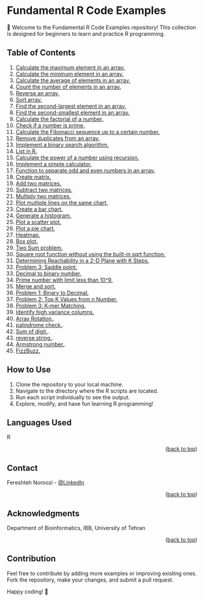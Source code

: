 # Fundamental R Code Examples

🚀 Welcome to the Fundamental R Code Examples repository! This collection is designed for beginners to learn and practice R programming.

## Table of Contents

1. [Calculate the maximum element in an array.](#1-calculate-the-maximum-element-in-an-array)
2. [Calculate the minimum element in an array.](#2-calculate-the-minimum-element-in-an-array)
3. [Calculate the average of elements in an array.](#3-calculate-the-average-of-elements-in-an-array)
4. [Count the number of elements in an array.](#4-count-the-number-of-elements-in-an-array)
5. [Reverse an array.](#5-reverse-an-array)
6. [Sort array.](#6-sort-array)
7. [Find the second-largest element in an array.](#7-find-the-second-largest-element-in-an-array)
8. [Find the second-smallest element in an array.](#8-find-the-second-smallest-element-in-an-array)
9. [Calculate the factorial of a number.](#9-calculate-the-factorial-of-a-number)
10. [Check if a number is prime.](#10-check-if-a-number-is-prime)
11. [Calculate the Fibonacci sequence up to a certain number.](#11-calculate-the-fibonacci-sequence-up-to-a-certain-number)
12. [Remove duplicates from an array.](#12-remove-duplicates-from-an-array)
13. [Implement a binary search algorithm.](#13-implement-a-binary-search-algorithm)
14. [List in R.](#14-list-in-r)
15. [Calculate the power of a number using recursion.](#15-calculate-the-power-of-a-number-using-recursion)
16. [Implement a simple calculator.](#16-implement-a-simple-calculator)
17. [Function to separate odd and even numbers in an array.](#17-function-to-separate-odd-and-even-numbers-in-an-array)
18. [Create matrix.](#18-create-matrix)
19. [Add two matrices.](#19-add-two-matrices)
20. [Subtract two matrices.](#20-subtract-two-matrices)
21. [Multiply two matrices.](#21-multiply-two-matrices)
22. [Plot multiple lines on the same chart.](#22-plot-multiple-lines-on-the-same-chart)
23. [Create a bar chart.](#23-create-a-bar-chart)
24. [Generate a histogram.](#24-generate-a-histogram)
25. [Plot a scatter plot.](#25-plot-a-scatter-plot)
26. [Plot a pie chart.](#26-plot-a-pie-chart)
27. [Heatmap.](#27-heatmap)
28. [Box plot.](#28-box-plot)
29. [Two Sum problem.](#29-two-sum-problem)
30. [Square root function without using the built-in sqrt function.](#30-square-root-function-without-using-the-built-in-sqrt-function)
31. [Determining Reachability in a 2-D Plane with K Steps.](#31-determining-reachability-in-a-2-d-plane-with-k-steps)
32. [Problem 3: Saddle point.](#32-problem-3-saddle-point)
33. [Decimal to binary number.](#33-decimal-to-binary-number)
34. [Prime number with limit less than 10^9.](#34-prime-number-with-limit-less-than-10^9)
35. [Merge and sort.](#35-merge-and-sort)
36. [Problem 1: Binary to Decimal.](#36-problem-1-binary-to-decimal)
37. [Problem 2: Top K Values from n Number.](#37-problem-2-top-k-values-from-n-number)
38. [Problem 3: K-mer Matching.](#38-problem-3-k-mer-matching)
39. [Identify high variance columns.](#39-identify-high-variance-columns)
40. [Array Rotation.](#40-Array-Rotation).
41. [palindrome check.](#41-palindrome-check).
42. [Sum of digit.](#42-Sum-of-digit).
43. [reverse string.](#43-reverse-string).
44. [Armstrong number.](#44-Armstrong-number).
45. [FizzBuzz.](#45-FizzBuzz)

## How to Use

1. Clone the repository to your local machine.
2. Navigate to the directory where the R scripts are located.
3. Run each script individually to see the output.
4. Explore, modify, and have fun learning R programming!


## Languages Used

 R 
<p align="right">(<a href="#readme-top">back to top</a>)</p>

<!-- CONTACT -->
## Contact

Fereshteh Noroozi - [@LinkedIn](https://ir.linkedin.com/in/fereshteh-noroozi-a90886118?original_referer=https%3A%2F%2Fwww.google.com%2F) 


<p align="right">(<a href="#readme-top">back to top</a>)</p>



<!-- ACKNOWLEDGMENTS -->
## Acknowledgments

Department of Bioinformatics, IBB, University of Tehran

<p align="right">(<a href="#readme-top">back to top</a>)</p>

## Contribution

Feel free to contribute by adding more examples or improving existing ones. Fork the repository, make your changes, and submit a pull request.

Happy coding! 🚀

